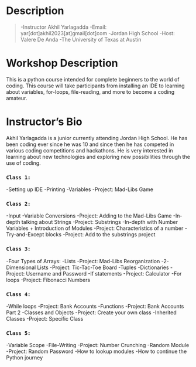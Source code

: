# Description
> -Instructor Akhil Yarlagadda
> -Email: yar[dot]akhil2023[at]gmail[dot]com
> -Jordan High School
> -Host: Valere De Anda 
> -The University of Texas at Austin 

# Workshop Description
This is a python course intended for complete beginners to the world of coding. This course will take participants from installing an IDE to learning about variables, for-loops, file-reading, and more to become a coding amateur.

# Instructor’s Bio
Akhil Yarlagadda is a junior currently attending Jordan High School. He has been coding ever since he was 10 and since then he has competed in various coding competitions and hackathons. He is very interested in learning about new technologies and exploring new possibilities through the use of coding.

### `Class 1:`

-Setting up IDE
-Printing
-Variables
-Project: Mad-Libs Game

### `Class 2:`
-Input
-Variable Conversions
-Project: Adding to the Mad-Libs Game
-In-depth talking about Strings
-Project: Substrings
-In-depth with Number Variables + Introduction of Modules
-Project: Characteristics of a number
-Try-and-Except blocks
-Project: Add to the substrings project

### `Class 3:`
-Four Types of Arrays:
-Lists
-Project: Mad-Libs Reorganization
-2-Dimensional Lists
-Project: Tic-Tac-Toe Board
-Tuples
-Dictionaries
-Project: Username and Password
-If statements
-Project: Calculator
-For loops
-Project: Fibonacci Numbers

### `Class 4:`
-While loops
-Project: Bank Accounts
-Functions
-Project: Bank Accounts Part 2
-Classes and Objects
-Project: Create your own class
-Inherited Classes
-Project: Specific Class

### `Class 5:`
-Variable Scope
-File-Writing
-Project: Number Crunching
-Random Module
-Project: Random Password
-How to lookup modules
-How to continue the Python journey


